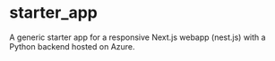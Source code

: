 # starter_app
A generic starter app for a responsive Next.js webapp (nest.js) with a Python backend hosted on Azure.
